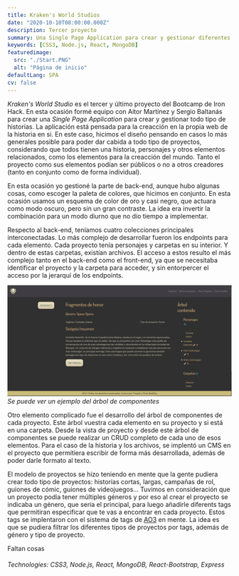 ```yaml
---
title: Kraken's World Studios
date: "2020-10-10T08:00:00.000Z"
description: Tercer proyecto
summary: Una Single Page Application para crear y gestionar diferentes tipos de historias desarrollado como tercer proyecto del Bootcamp de Iron Hack.
keywords: [CSS3, Node.js, React, MongoDB]
featuredimage:
  src: "./Start.PNG"
  alt: "Página de inicio"
defaultLang: SPA
cv: false
---
```

*Kraken's World Studio* es el tercer y último proyecto del Bootcamp de Iron Hack. En esta ocasión formé equipo con Aitor Martínez y Sergio Baltanás para crear una *Single Page Application* para crear y gestionar todo tipo de historias. La aplicación está pensada para la creacción en la propia web de la historia en si. En este caso, hicimos el diseño pensando en casos lo más generales posible para poder dar cabida a todo tipo de proyectos, considerando que todos tienen una historia, personajes y otros elementos relacionados, como los elementos para la creacción del mundo. Tanto el proyecto como sus elementos podían ser públicos o no a otros creadores (tanto en conjunto como de forma individual). 

En esta ocasión yo gestioné la parte de back-end, aunque hubo algunas cosas, como escoger la paleta de colores, que hicimos en conjunto. En esta ocasión usamos un esquema de color de oro y casi negro, que actuara como modo oscuro, pero sin un gran contraste. La idea era invertir la combinación para un modo diurno que no dio tiempo a implementar.

Respecto al back-end, teníamos cuatro colecciones principales interconectadas. Lo más complejo de desarrollar fueron los endpoints para cada elemento. Cada proyecto tenía personajes y carpetas en su interior. Y dentro de estas carpetas, existían archivos. El acceso a estos resulto el más complejo tanto en el back-end como el front-end, ya que se necesitaba identificar el proyecto y la carpeta para acceder, y sin entorpercer el acceso por la jerarquí de los endpoints.

![Vista proyecto](./Project-tree.PNG)*Se puede ver un ejemplo del árbol de componentes*

Otro elemento complicado fue el desarrollo del árbol de componentes de cada proyecto. Este árbol vuestra cada elemento en su proyecto y si está en una carpeta. Desde la vista de proyecto y desde este árbol de componentes se puede realizar un CRUD completo de cada uno de esos elementos. Para el caso de la historia y los archivos, se implentó un CMS en el proyecto que permitiera escribir de forma más desarrollada, además de poder darle formato al texto.

El modelo de proyectos se hizo teniendo en mente que la gente pudiera crear todo tipo de proyectos: historias cortas, largas, campañas de rol, guiones de cómic, guiones de videojuegos... Tuvimos en consideración que un proyecto podía tener múltiples géneros y por eso al crear el proyecto se indicaba un género, que sería el principal, para luego añadirle diferents tags que permitiran especificar que te vas a encontrar en cada proyecto. Estos tags se implentaron con el sistema de tags de [AO3](https://archiveofourown.org/) en mente. La idea es que se pudiera filtrar los diferentes tipos de proyectos por tags, además de género y tipo de proyecto.

Faltan cosas

###### Technologies: CSS3, Node.js, React, MongoDB, React-Bootstrap, Express
